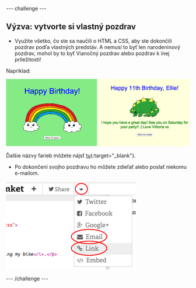 \--- challenge \---

## Výzva: vytvorte si vlastný pozdrav

+ Využite všetko, čo ste sa naučili o HTML a CSS, aby ste dokončili pozdrav podľa vlastných predstáv. A nemusí to byť len narodeninový pozdrav, mohol by to byť Vianočný pozdrav alebo pozdrav k inej príležitosti!

Napríklad:

![snímka obrazovky](images/birthday-final.png)

Ďalšie názvy farieb môžete nájsť [tu](http://jumpto.cc/colours){:target="_blank"}.

+ Po dokončení svojho pozdravu ho môžete zdieľať alebo poslať niekomu e-mailom.

![snímka obrazovky](images/birthday-share.png)

\--- /challenge \---